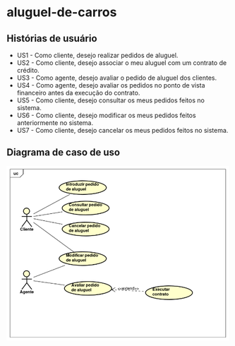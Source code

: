 # aluguel-de-carros

## Histórias de usuário

* US1 - Como cliente, desejo realizar pedidos de aluguel.
* US2 - Como cliente, desejo associar o meu aluguel com um contrato de crédito.
* US3 - Como agente, desejo avaliar o pedido de aluguel dos clientes.
* US4 - Como agente, desejo avaliar os pedidos no ponto de vista financeiro antes da execução do contrato.
* US5 - Como cliente, desejo consultar os meus pedidos feitos no sistema.
* US6 - Como cliente, desejo modificar os meus pedidos feitos anteriormente no sistema.
* US7 - Como cliente, desejo cancelar os meus pedidos feitos no sistema.

## Diagrama de caso de uso

![Diagrama de caso de uso para sistema de aluguel de carros](/imagens/diagrama-caso-de-uso.png)